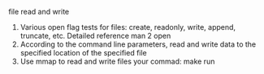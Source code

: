 file read and write
1. Various open flag tests for files: create, readonly, write, append, truncate, etc. Detailed reference man 2 open
2. According to the command line parameters, read and write data to the specified location of the specified file
3. Use mmap to read and write files
your commad: make run
